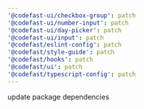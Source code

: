 ```yaml
---
'@codefast-ui/checkbox-group': patch
'@codefast-ui/number-input': patch
'@codefast-ui/day-picker': patch
'@codefast-ui/input': patch
'@codefast/eslint-config': patch
'@codefast/style-guide': patch
'@codefast/hooks': patch
'@codefast/ui': patch
'@codefast/typescript-config': patch
---
```


update package dependencies
